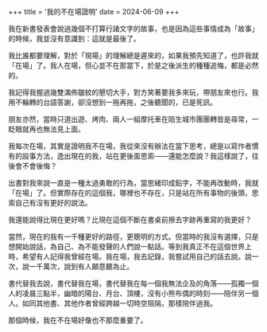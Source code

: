 +++
title = '我的不在場證明'
date = 2024-06-09
+++

我在新書發表會說過幾個不打算行諸文字的故事，也是因為這些事情成為「故事」的時候，我並沒有意識到：這就是最後了。

我比誰都要理解，對於「現場」的理解總是遲來的，如果我預先知道了，也許我就「在場」了。我人在場，但心並不在那當下，於是之後派生的種種追悔，都是必然的。

我記得我握過幾雙滿佈皺紋的懇切大手，對方笑著要我多來玩，帶朋友來也行。我用不輪轉的台語答謝，卻沒想到一拖再拖，之後聽聞的，已是死訊。

朋友亦然，當時只道出遊、烤肉、兩人一組摩托車在陌生城市團團轉皆是尋常，一眨眼就再也無法見上面。

我每次在場，其實是證明我不在場，我從來沒有辦法在當下思考，總是以寫作者慣有的設事方法，逸出現在的我，站在更後面思索——還能怎麼說？我這樣說了，往後會不會後悔？

出書對我來說一直是一種太過勇敢的行為，當思緒印成鉛字，不能再改動時，我就「在場」了。但實際存在的這個我，哪裡也不存在，只是站在所有事物的後頭，思索自己有沒有更好的說法。

我還能說得比現在更好嗎？比現在這個不斷在書桌前擦去字跡再重寫的我更好？

當然，現在的我有一千種更好的路徑，更聰明的方式。但當時的我沒有選擇，只是想開始說話，為自己、為不能發聲的人們說一點話。等到我真正不在這個世界上時，希望有人記得我曾經在場。我在場，我去記錄，我嘗試用自己的話去說。說一次，說一千萬次，說到有人願意聽為止。

書代替我去說，書代替我在場，書代替我在每一個我無法企及的角落——孤獨一個人的凌晨三點半，幽暗的陽台、月台、頂樓，沒有小熊布偶的時刻——陪伴另一個人。如同其他書、其他作者曾經跨越一切時空阻隔，那樣陪伴過我。

那個時候，我在不在場好像也不那麼重要了。